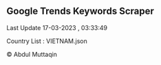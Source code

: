 

## Google Trends Keywords Scraper 
 
Last Update 17-03-2023 , 03:33:49

Country List :
VIETNAM.json



© Abdul Muttaqin 
